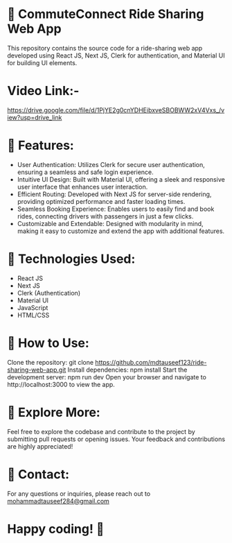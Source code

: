 # 🚗 CommuteConnect Ride Sharing Web App

This repository contains the source code for a ride-sharing web app developed using React JS, Next JS, Clerk for authentication, and Material UI for building UI elements.

# Video Link:- 
https://drive.google.com/file/d/1PjYE2g0cnYDHEibxveSBOBWW2xV4Vxs_/view?usp=drive_link

# 🌟 Features:
- User Authentication: Utilizes Clerk for secure user authentication, ensuring a seamless and safe login experience.
- Intuitive UI Design: Built with Material UI, offering a sleek and responsive user interface that enhances user interaction.
- Efficient Routing: Developed with Next JS for server-side rendering, providing optimized performance and faster loading times.
- Seamless Booking Experience: Enables users to easily find and book rides, connecting drivers with passengers in just a few clicks.
- Customizable and Extendable: Designed with modularity in mind, making it easy to customize and extend the app with additional features.

# 🔧 Technologies Used:
- React JS
- Next JS
- Clerk (Authentication)
- Material UI
- JavaScript
- HTML/CSS
  
# 📄 How to Use:
Clone the repository: git clone https://github.com/mdtauseef123/ride-sharing-web-app.git
Install dependencies: npm install
Start the development server: npm run dev
Open your browser and navigate to http://localhost:3000 to view the app.

# 🔗 Explore More:
Feel free to explore the codebase and contribute to the project by submitting pull requests or opening issues. Your feedback and contributions are highly appreciated!

# 📝 Contact:
For any questions or inquiries, please reach out to mohammadtauseef284@gmail.com

# Happy coding! 🎉

